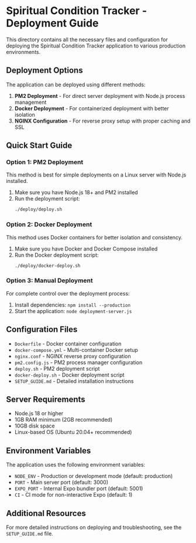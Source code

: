 # Spiritual Condition Tracker - Deployment Guide

This directory contains all the necessary files and configuration for deploying the Spiritual Condition Tracker application to various production environments.

## Deployment Options

The application can be deployed using different methods:

1. **PM2 Deployment** - For direct server deployment with Node.js process management
2. **Docker Deployment** - For containerized deployment with better isolation
3. **NGINX Configuration** - For reverse proxy setup with proper caching and SSL

## Quick Start Guide

### Option 1: PM2 Deployment

This method is best for simple deployments on a Linux server with Node.js installed.

1. Make sure you have Node.js 18+ and PM2 installed
2. Run the deployment script:
   ```bash
   ./deploy/deploy.sh
   ```

### Option 2: Docker Deployment

This method uses Docker containers for better isolation and consistency.

1. Make sure you have Docker and Docker Compose installed
2. Run the Docker deployment script:
   ```bash
   ./deploy/docker-deploy.sh
   ```

### Option 3: Manual Deployment

For complete control over the deployment process:

1. Install dependencies: `npm install --production`
2. Start the application: `node deployment-server.js`

## Configuration Files

- `Dockerfile` - Docker container configuration
- `docker-compose.yml` - Multi-container Docker setup
- `nginx.conf` - NGINX reverse proxy configuration
- `pm2.config.js` - PM2 process manager configuration
- `deploy.sh` - PM2 deployment script
- `docker-deploy.sh` - Docker deployment script
- `SETUP_GUIDE.md` - Detailed installation instructions

## Server Requirements

- Node.js 18 or higher
- 1GB RAM minimum (2GB recommended)
- 10GB disk space
- Linux-based OS (Ubuntu 20.04+ recommended)

## Environment Variables

The application uses the following environment variables:

- `NODE_ENV` - Production or development mode (default: production)
- `PORT` - Main server port (default: 3000)
- `EXPO_PORT` - Internal Expo bundler port (default: 5001)
- `CI` - CI mode for non-interactive Expo (default: 1)

## Additional Resources

For more detailed instructions on deploying and troubleshooting, see the `SETUP_GUIDE.md` file.